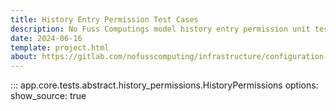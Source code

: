```yaml
---
title: History Entry Permission Test Cases
description: No Fuss Computings model history entry permission unit test cases
date: 2024-06-16
template: project.html
about: https://gitlab.com/nofusscomputing/infrastructure/configuration-management/centurion_erp
---
```


::: app.core.tests.abstract.history_permissions.HistoryPermissions
    options:
        show_source: true
